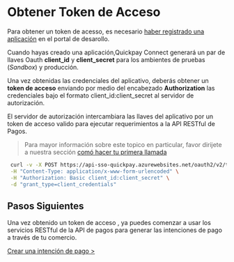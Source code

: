 # Obtener Token de Acceso
Para obtener un token de acesso, es necesario [haber registrado una aplicación](http://TODO) en el portal de desarollo. 

Cuando hayas creado una aplicación,Quickpay Connect generará un par de llaves Oauth **client_id** y **client_secret** para los ambientes de pruebas (*Sandbox*) y producción. 

Una vez obtenidas las credenciales del aplicativo, deberás obtener un **token de acceso** enviando por medio del encabezado **Authorization** las credenciales bajo el formato client_id:client_secret al servidor de autorización. 

El servidor de autorización intercambiara las llaves del aplicativo por un token de acceso valido para ejecutar requerimientos a la API RESTful de Pagos. 


> Para mayor información sobre este topico en particular, favor dirijete a nuestra sección [comó hacer tu primera llamada](http://TODO)


````bash
 curl -v -X POST https://api-sso-quickpay.azurewebsites.net/oauth2/v2/token \
 -H "Content-Type: application/x-www-form-urlencoded" \
 -H "Authorization: Basic client_id:client_secret" \
 -d "grant_type=client_credentials"
 ````

## Pasos Siguientes
Una vez obtenido un token de acceso , ya puedes comenzar a usar los servicios RESTful de la API de pagos para generar las intenciones de pago a través de tu comercio.

[Crear una intención de pago >](get-access-token.md)